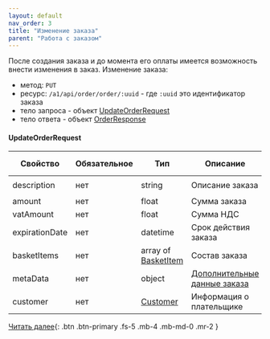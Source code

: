 ```yaml
---
layout: default
nav_order: 3
title: "Изменение заказа"
parent: "Работа с заказом"
---
```


После создания заказа и до момента его оплаты имеется возможность внести изменения в заказ.
Изменение заказа:
- метод: `PUT`
- ресурс: `/a1/api/order/order/:uuid` - где `:uuid` это идентификатор заказа 
- тело запроса - объект [UpdateOrderRequest](#updateorderrequest)
- тело ответа - объект [OrderResponse](/docs/order/create/#orderresponse)


#### UpdateOrderRequest

| Свойство        | Обязательное | Тип                                 | Описание                                              | Пример значения
| --------------- | -------------|------------------------------------ | ----------------------------------------------------- | ----------------
| description     | нет          | string                              | Описание заказа                                       | `Оплата номера в отеле`
| amount          | нет          | float                               | Сумма заказа                                          | `19658.45`
| vatAmount       | нет          | float                               | Сумма НДС                                             | `156.56`
| expirationDate  | нет          | datetime                            | Срок действия заказа                                  | `2020-12-22T00:00:00+00:00`
| basketItems     | нет          | array of [BasketItem](/docs/order/create/#basketitem)  | Состав заказа                      |
| metaData        | нет          | object                              | [Дополнительные данные заказа](/docs/order/metadata/) |
| customer        | нет          | [Customer](/docs/order/create/#customer)               | Информация о плательщике           |


[Читать далее](/docs/order/delete){: .btn .btn-primary .fs-5 .mb-4 .mb-md-0 .mr-2 }
